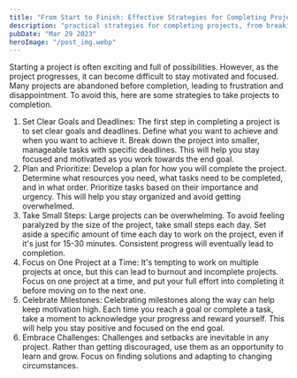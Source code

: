 ```yaml
---
title: "From Start to Finish: Effective Strategies for Completing Projects"
description: "practical strategies for completing projects, from breaking down tasks into manageable chunks to creating accountability measures and staying motivated...."
pubDate: "Mar 29 2023"
heroImage: "/post_img.webp"
---
```


Starting a project is often exciting and full of possibilities. However, as the project progresses, it can become difficult to stay motivated and focused. Many projects are abandoned before completion, leading to frustration and disappointment. To avoid this, here are some strategies to take projects to completion.  
1. Set Clear Goals and Deadlines: The first step in completing a project is to set clear goals and deadlines. Define what you want to achieve and when you want to achieve it. Break down the project into smaller, manageable tasks with specific deadlines. This will help you stay focused and motivated as you work towards the end goal.
2. Plan and Prioritize: Develop a plan for how you will complete the project. Determine what resources you need, what tasks need to be completed, and in what order. Prioritize tasks based on their importance and urgency. This will help you stay organized and avoid getting overwhelmed.
3. Take Small Steps: Large projects can be overwhelming. To avoid feeling paralyzed by the size of the project, take small steps each day. Set aside a specific amount of time each day to work on the project, even if it's just for 15-30 minutes. Consistent progress will eventually lead to completion.
4. Focus on One Project at a Time: It's tempting to work on multiple projects at once, but this can lead to burnout and incomplete projects. Focus on one project at a time, and put your full effort into completing it before moving on to the next one.
5. Celebrate Milestones: Celebrating milestones along the way can help keep motivation high. Each time you reach a goal or complete a task, take a moment to acknowledge your progress and reward yourself. This will help you stay positive and focused on the end goal.
6. Embrace Challenges: Challenges and setbacks are inevitable in any project. Rather than getting discouraged, use them as an opportunity to learn and grow. Focus on finding solutions and adapting to changing circumstances.
